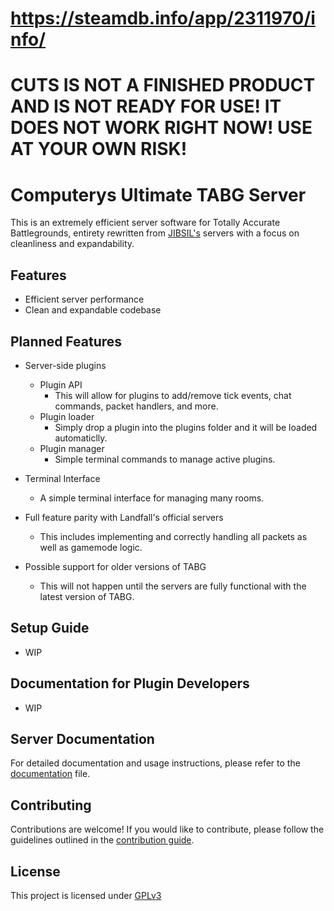 # https://steamdb.info/app/2311970/info/

# CUTS IS NOT A FINISHED PRODUCT AND IS NOT READY FOR USE! IT DOES NOT WORK RIGHT NOW! USE AT YOUR OWN RISK!

# Computerys Ultimate TABG Server

This is an extremely efficient server software for Totally Accurate Battlegrounds, entirety rewritten from [JIBSIL's](https://github.com/JIBSIL/TABGCommunityServer) servers with a focus on cleanliness and expandability.

## Features
- Efficient server performance
- Clean and expandable codebase

## Planned Features
- Server-side plugins
	- Plugin API
		- This will allow for plugins to add/remove tick events, chat commands, packet handlers, and more.
	- Plugin loader
		- Simply drop a plugin into the plugins folder and it will be loaded automaticlly.
	- Plugin manager
		- Simple terminal commands to manage active plugins.

- Terminal Interface
	- A simple terminal interface for managing many rooms.

- Full feature parity with Landfall's official servers
	- This includes implementing and correctly handling all packets as well as gamemode logic.

- Possible support for older versions of TABG
	- This will not happen until the servers are fully functional with the latest version of TABG.

## Setup Guide
- WIP

## Documentation for Plugin Developers
- WIP

## Server Documentation
For detailed documentation and usage instructions, please refer to the [documentation](documentation.md) file.

## Contributing
Contributions are welcome! If you would like to contribute, please follow the guidelines outlined in the [contribution guide](CONTRIBUTING.md).

## License
This project is licensed under [GPLv3](LICENSE)
